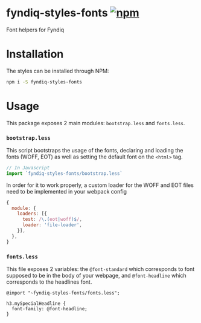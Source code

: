 # fyndiq-styles-fonts [![npm](https://img.shields.io/npm/v/fyndiq-styles-fonts.svg?maxAge=3600)](https://www.npmjs.com/package/fyndiq-styles-fonts)

Font helpers for Fyndiq

# Installation

The styles can be installed through NPM:

``` bash
npm i -S fyndiq-styles-fonts
```

# Usage

This package exposes 2 main modules: `bootstrap.less` and `fonts.less`.

### `bootstrap.less`

This script bootstraps the usage of the fonts, declaring and loading the fonts (WOFF, EOT) as well as setting the default font on the `<html>` tag.

``` js
// In Javascript
import `fyndiq-styles-fonts/bootstrap.less`
```

In order for it to work properly, a custom loader for the WOFF and EOT files need to be implemented in your webpack config


``` js
{
  module: {
    loaders: [{
      test: /\.(eot|woff)$/,
      loader: 'file-loader',
    }],
  },
}
```

### `fonts.less`

This file exposes 2 variables: the `@font-standard` which corresponds to font supposed to be in the body of your webpage, and `@font-headline` which corresponds to the headlines font.

``` less
@import "~fyndiq-styles-fonts/fonts.less";

h3.mySpecialHeadline {
  font-family: @font-headline;
}
```
